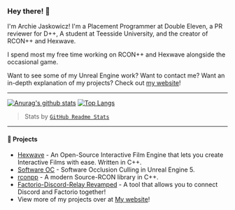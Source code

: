 ### Hey there! 👋

I'm Archie Jaskowicz! I'm a Placement Programmer at Double Eleven, a PR reviewer for D++, A student at Teesside University, and the creator of RCON++ and Hexwave.

I spend most my free time working on RCON++ and Hexwave alongside the occasional game.

Want to see some of my Unreal Engine work? Want to contact me? Want an in-depth explanation of my projects? Check out [my website](https://jaskowicz.xyz/)!

<hr />

[![Anurag's github stats](https://github-readme-stats.vercel.app/api?username=Jaskowicz1&show_icons=true&theme=dark)](https://github.com/anuraghazra/github-readme-stats) 
[![Top Langs](https://github-readme-stats.vercel.app/api/top-langs/?username=Jaskowicz1&layout=compact&theme=dark)](https://github.com/anuraghazra/github-readme-stats)

> Stats by [`GitHub Readme Stats`](https://github.com/anuraghazra/github-readme-stats)

<hr />

#### :telescope: Projects

- [Hexwave](https://github.com/Jaskowicz1/Hexwave) - An Open-Source Interactive Film Engine that lets you create Interactive Films with ease. Written in C++.
- [Software OC](https://github.com/Jaskowicz1/Software-OC) - Software Occlusion Culling in Unreal Engine 5.
- [rconpp](https://github.com/Jaskowicz1/rconpp) - A modern Source-RCON library in C++.
- [Factorio-Discord-Relay Revamped](https://github.com/Jaskowicz1/fdr-remake) - A tool that allows you to connect Discord and Factorio together!
- View more of my projects over at [My website](https://jaskowicz.xyz/)!
